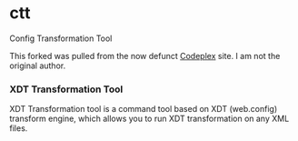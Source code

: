 # ctt
Config Transformation Tool

This forked was pulled from the now defunct [Codeplex](https://archive.codeplex.com/?p=ctt) site. I am not the original author.

### XDT Transformation Tool
XDT Transformation tool is a command tool based on XDT (web.config) transform engine, which allows you to run XDT transformation on any XML files.
